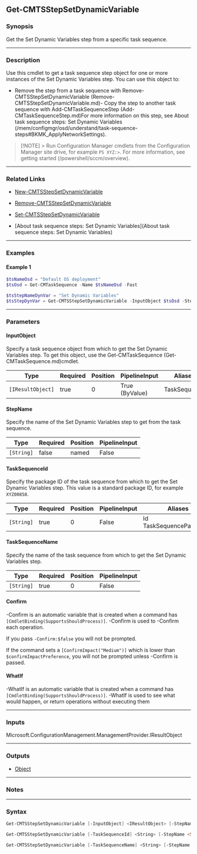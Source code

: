 Get-CMTSStepSetDynamicVariable
------------------------------




### Synopsis
Get the Set Dynamic Variables step from a specific task sequence.



---


### Description

Use this cmdlet to get a task sequence step object for one or more instances of the Set Dynamic Variables step. You can use this object to:



- Remove the step from a task sequence with Remove-CMTSStepSetDynamicVariable (Remove-CMTSStepSetDynamicVariable.md)- Copy the step to another task sequence with Add-CMTaskSequenceStep (Add-CMTaskSequenceStep.md)For more information on this step, see About task sequence steps: Set Dynamic Variables (/mem/configmgr/osd/understand/task-sequence-steps#BKMK_ApplyNetworkSettings).



> [!NOTE] > Run Configuration Manager cmdlets from the Configuration Manager site drive, for example `PS XYZ:>`. For more information, see getting started (/powershell/sccm/overview).



---


### Related Links
* [New-CMTSStepSetDynamicVariable](New-CMTSStepSetDynamicVariable)



* [Remove-CMTSStepSetDynamicVariable](Remove-CMTSStepSetDynamicVariable)



* [Set-CMTSStepSetDynamicVariable](Set-CMTSStepSetDynamicVariable)



* [About task sequence steps: Set Dynamic Variables](About task sequence steps: Set Dynamic Variables)





---


### Examples
#### Example 1
```PowerShell
$tsNameOsd = "Default OS deployment"
$tsOsd = Get-CMTaskSequence -Name $tsNameOsd -Fast

$tsStepNameDynVar = "Set Dynamic Variables"
$tsStepDynVar = Get-CMTSStepSetDynamicVariable -InputObject $tsOsd -StepName $tsStepNameDynVar
```



---


### Parameters
#### **InputObject**

Specify a task sequence object from which to get the Set Dynamic Variables step. To get this object, use the Get-CMTaskSequence (Get-CMTaskSequence.md)cmdlet.






|Type             |Required|Position|PipelineInput |Aliases     |
|-----------------|--------|--------|--------------|------------|
|`[IResultObject]`|true    |0       |True (ByValue)|TaskSequence|



#### **StepName**

Specify the name of the Set Dynamic Variables step to get from the task sequence.






|Type      |Required|Position|PipelineInput|
|----------|--------|--------|-------------|
|`[String]`|false   |named   |False        |



#### **TaskSequenceId**

Specify the package ID of the task sequence from which to get the Set Dynamic Variables step. This value is a standard package ID, for example `XYZ00858`.






|Type      |Required|Position|PipelineInput|Aliases                     |
|----------|--------|--------|-------------|----------------------------|
|`[String]`|true    |0       |False        |Id<br/>TaskSequencePackageId|



#### **TaskSequenceName**

Specify the name of the task sequence from which to get the Set Dynamic Variables step.






|Type      |Required|Position|PipelineInput|
|----------|--------|--------|-------------|
|`[String]`|true    |0       |False        |



#### **Confirm**
-Confirm is an automatic variable that is created when a command has ```[CmdletBinding(SupportsShouldProcess)]```.
-Confirm is used to -Confirm each operation.

If you pass ```-Confirm:$false``` you will not be prompted.


If the command sets a ```[ConfirmImpact("Medium")]``` which is lower than ```$confirmImpactPreference```, you will not be prompted unless -Confirm is passed.

#### **WhatIf**
-WhatIf is an automatic variable that is created when a command has ```[CmdletBinding(SupportsShouldProcess)]```.
-WhatIf is used to see what would happen, or return operations without executing them


---


### Inputs
Microsoft.ConfigurationManagement.ManagementProvider.IResultObject





---


### Outputs
* [Object](https://learn.microsoft.com/en-us/dotnet/api/System.Object)






---


### Notes




---


### Syntax
```PowerShell
Get-CMTSStepSetDynamicVariable [-InputObject] <IResultObject> [-StepName <String>] [-Confirm] [-WhatIf] [<CommonParameters>]
```
```PowerShell
Get-CMTSStepSetDynamicVariable [-TaskSequenceId] <String> [-StepName <String>] [-Confirm] [-WhatIf] [<CommonParameters>]
```
```PowerShell
Get-CMTSStepSetDynamicVariable [-TaskSequenceName] <String> [-StepName <String>] [-Confirm] [-WhatIf] [<CommonParameters>]
```
